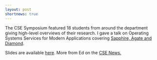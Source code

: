 ```yaml
---
layout: post
shortnews: true
---
```


The CSE Symposium featured 18 students from around the department
giving high-level overviews of their research. I gave a talk on
Operating Systems Services for Modern Applications covering [Sapphire,
Agate and Diamond](http://sapphire.cs.washington.edu/).

Slides are available
[here](papers/cses-slides15.pdf). More from Ed on the
[CSE News.](https://news.cs.washington.edu/2015/01/10/cses-2015/)
